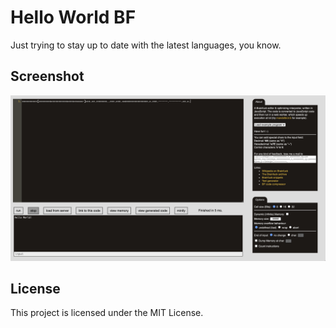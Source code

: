 # Hello World BF

Just trying to stay up to date with the latest languages, you know.


## Screenshot
![Hello World BF](/images/helloWorld.png)

## License

This project is licensed under the MIT License.